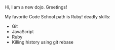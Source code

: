 Hi, I am a new dojo. Greetings!

My favorite Code School path is Ruby!
deadly skills:
* Git
* JavaScript
* Ruby
* Killing history using git rebase

